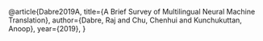 @article{Dabre2019A,
  title={A Brief Survey of Multilingual Neural Machine Translation},
  author={Dabre, Raj and Chu, Chenhui and Kunchukuttan, Anoop},
  year={2019},
}